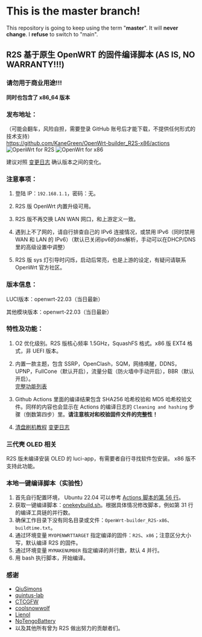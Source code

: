 # This is the master branch!
This repository is going to keep using the term "**master**". It will **never change**.
I **refuse** to switch to "main".

## R2S 基于原生 OpenWRT 的固件编译脚本 (AS IS, NO WARRANTY!!!)
### 请勿用于商业用途!!!
**同时也包含了 x86_64 版本**

### 发布地址：
（可能会翻车，风险自担，需要登录 GitHub 账号后才能下载，不提供任何形式的技术支持）  
https://github.com/KaneGreen/OpenWrt-builder_R2S-x86/actions  
![OpenWrt for R2S](https://github.com/KaneGreen/OpenWrt-builder_R2S-x86/workflows/OpenWrt%20for%20R2S/badge.svg?branch=master&event=push)
![OpenWrt for x86](https://github.com/KaneGreen/OpenWrt-builder_R2S-x86/workflows/OpenWrt%20for%20x86/badge.svg?branch=master&event=push)

建议对照 [变更日志](./CHANGELOG.md) 确认版本之间的变化。

### 注意事项：
1. 登陆 IP：`192.168.1.1`，密码：无。

2. R2S 版 OpenWrt 内置升级可用。

3. R2S 版不再交换 LAN WAN 网口，和上游定义一致。

4. 遇到上不了网的，请自行排查自己的 IPv6 连接情况，或禁用 IPv6（同时禁用 WAN 和 LAN 的 IPv6）（默认已关闭ipv6的dns解析，手动可以在DHCP/DNS里的高级设置中调整）

5. R2S 版 sys 灯引导时闪烁，启动后常亮，也是上游的设定，有疑问请联系 OpenWrt 官方社区。

### 版本信息：
LUCI版本：openwrt-22.03（当日最新）

其他模块版本：openwrt-22.03（当日最新）

### 特性及功能：
1. O2 优化级别。R2S 版核心频率 1.5GHz，SquashFS 格式。x86 版 EXT4 格式，非 UEFI 版本。

2. 内置一款主题，包含 SSRP，OpenClash，SQM，网络唤醒，DDNS，UPNP，FullCone（默认开启），流量分载（防火墙中手动开启），BBR（默认开启）。  
[完整功能列表](./featurelist.md)

3. Github Actions 里面的编译结果包含 SHA256 哈希校验和 MD5 哈希校验文件。同样的内容也会显示在 Actions 的编译日志的 `Cleaning and hashing` 步骤（倒数第四步）里。**请注意核对和校验固件文件的完整性！**

4. [清盘刷机教程](./howto_cleanflash.md)  [变更日志](./CHANGELOG.md)

### 三代壳 OLED 相关
R2S 版未编译安装 OLED 的 luci-app，有需要者自行寻找软件包安装。
x86 版不支持此功能。

### 本地一键编译脚本（实验性）
1. 首先自行配置环境， Ubuntu 22.04 可以参考 [Actions 脚本的第 56 行](.github/workflows/R2S-OpenWrt.yml)。
2. 获取一键编译脚本：[onekeybuild.sh](./onekeybuild.sh)。根据具体情况修改脚本，例如第 31 行的编译工具链的并行数。
3. 确保工作目录下没有同名目录或文件：`OpenWrt-builder_R2S-x86`、`buildtime.txt`。
4. 通过环境变量 `MYOPENWRTTARGET` 指定编译的固件：`R2S`、`x86`；注意区分大小写，默认编译 R2S 的固件。
5. 通过环境变量 `MYMAKENUMBER` 指定编译的并行数，默认 4 并行。
6. 用 bash 执行脚本，开始编译。

### 感谢
* [QiuSimons](https://github.com/QiuSimons/)
* [quintus-lab](https://github.com/quintus-lab/)
* [CTCGFW](https://github.com/immortalwrt/immortalwrt)
* [coolsnowwolf](https://github.com/coolsnowwolf)
* [Lienol](https://github.com/Lienol)
* [NoTengoBattery](https://github.com/NoTengoBattery)
* 以及其他所有曾为 R2S 做出努力的贡献者们。
